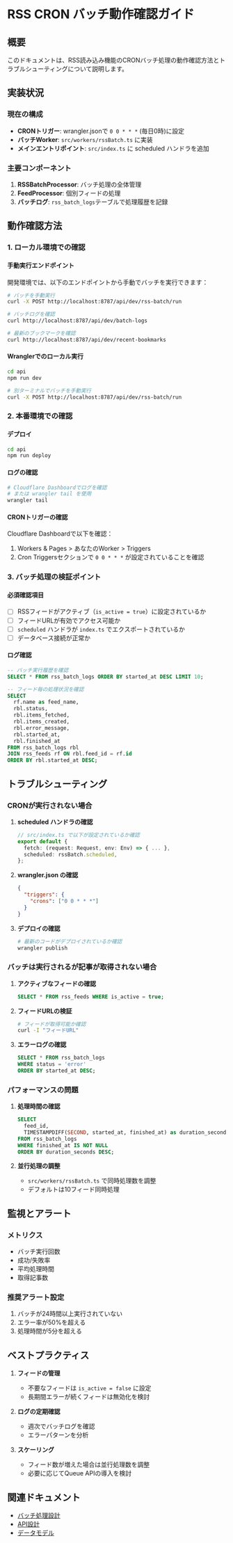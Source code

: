 # RSS CRON バッチ動作確認ガイド

## 概要
このドキュメントは、RSS読み込み機能のCRONバッチ処理の動作確認方法とトラブルシューティングについて説明します。

## 実装状況

### 現在の構成
- **CRONトリガー**: wrangler.jsonで `0 0 * * *` (毎日0時)に設定
- **バッチWorker**: `src/workers/rssBatch.ts` に実装
- **メインエントリポイント**: `src/index.ts` に scheduled ハンドラを追加

### 主要コンポーネント
1. **RSSBatchProcessor**: バッチ処理の全体管理
2. **FeedProcessor**: 個別フィードの処理
3. **バッチログ**: `rss_batch_logs`テーブルで処理履歴を記録

## 動作確認方法

### 1. ローカル環境での確認

#### 手動実行エンドポイント
開発環境では、以下のエンドポイントから手動でバッチを実行できます：

```bash
# バッチを手動実行
curl -X POST http://localhost:8787/api/dev/rss-batch/run

# バッチログを確認
curl http://localhost:8787/api/dev/batch-logs

# 最新のブックマークを確認
curl http://localhost:8787/api/dev/recent-bookmarks
```

#### Wranglerでのローカル実行
```bash
cd api
npm run dev

# 別ターミナルでバッチを手動実行
curl -X POST http://localhost:8787/api/dev/rss-batch/run
```

### 2. 本番環境での確認

#### デプロイ
```bash
cd api
npm run deploy
```

#### ログの確認
```bash
# Cloudflare Dashboardでログを確認
# または wrangler tail を使用
wrangler tail
```

#### CRONトリガーの確認
Cloudflare Dashboardで以下を確認：
1. Workers & Pages > あなたのWorker > Triggers
2. Cron Triggersセクションで `0 0 * * *` が設定されていることを確認

### 3. バッチ処理の検証ポイント

#### 必須確認項目
- [ ] RSSフィードがアクティブ（`is_active = true`）に設定されているか
- [ ] フィードURLが有効でアクセス可能か
- [ ] `scheduled` ハンドラが `index.ts` でエクスポートされているか
- [ ] データベース接続が正常か

#### ログ確認
```sql
-- バッチ実行履歴を確認
SELECT * FROM rss_batch_logs ORDER BY started_at DESC LIMIT 10;

-- フィード毎の処理状況を確認
SELECT 
  rf.name as feed_name,
  rbl.status,
  rbl.items_fetched,
  rbl.items_created,
  rbl.error_message,
  rbl.started_at,
  rbl.finished_at
FROM rss_batch_logs rbl
JOIN rss_feeds rf ON rbl.feed_id = rf.id
ORDER BY rbl.started_at DESC;
```

## トラブルシューティング

### CRONが実行されない場合

1. **scheduled ハンドラの確認**
   ```typescript
   // src/index.ts で以下が設定されているか確認
   export default {
     fetch: (request: Request, env: Env) => { ... },
     scheduled: rssBatch.scheduled,
   };
   ```

2. **wrangler.json の確認**
   ```json
   {
     "triggers": {
       "crons": ["0 0 * * *"]
     }
   }
   ```

3. **デプロイの確認**
   ```bash
   # 最新のコードがデプロイされているか確認
   wrangler publish
   ```

### バッチは実行されるが記事が取得されない場合

1. **アクティブなフィードの確認**
   ```sql
   SELECT * FROM rss_feeds WHERE is_active = true;
   ```

2. **フィードURLの検証**
   ```bash
   # フィードが取得可能か確認
   curl -I "フィードURL"
   ```

3. **エラーログの確認**
   ```sql
   SELECT * FROM rss_batch_logs 
   WHERE status = 'error' 
   ORDER BY started_at DESC;
   ```

### パフォーマンスの問題

1. **処理時間の確認**
   ```sql
   SELECT 
     feed_id,
     TIMESTAMPDIFF(SECOND, started_at, finished_at) as duration_seconds
   FROM rss_batch_logs
   WHERE finished_at IS NOT NULL
   ORDER BY duration_seconds DESC;
   ```

2. **並行処理の調整**
   - `src/workers/rssBatch.ts` で同時処理数を調整
   - デフォルトは10フィード同時処理

## 監視とアラート

### メトリクス
- バッチ実行回数
- 成功/失敗率
- 平均処理時間
- 取得記事数

### 推奨アラート設定
1. バッチが24時間以上実行されていない
2. エラー率が50%を超える
3. 処理時間が5分を超える

## ベストプラクティス

1. **フィードの管理**
   - 不要なフィードは `is_active = false` に設定
   - 長期間エラーが続くフィードは無効化を検討

2. **ログの定期確認**
   - 週次でバッチログを確認
   - エラーパターンを分析

3. **スケーリング**
   - フィード数が増えた場合は並行処理数を調整
   - 必要に応じてQueue APIの導入を検討

## 関連ドキュメント
- [バッチ処理設計](./07_バッチ処理設計.md)
- [API設計](./04_API設計.md)
- [データモデル](./03_データモデル.md)